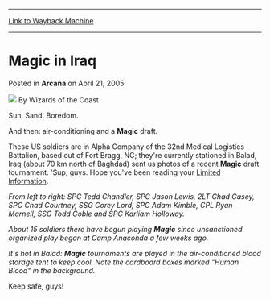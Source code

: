 
---
[Link to Wayback Machine](https://web.archive.org/web/20220928232104/https://magic.wizards.com/en/articles/archive/arcana/magic-iraq-2005-04-21)

[_metadata_:author]:- "Wizards of the Coast"
[_metadata_:description]:- "Sun. Sand. Boredom.And then: air-conditioning and a Magic draft.These US soldiers are in Alpha Company of the 32nd Medical Logistics Battalion, based out of Fort Bragg, NC; they're currently stationed in Balad, Iraq (about 70 km north of Baghdad) sent us photos of a recent Magic draft tournament. 'Sup, guys. Hope you've been reading your Limited Information."
[_metadata_:generator]:- "Drupal 7 (http://drupal.org)"
[_metadata_:node]:- "608566"
[_metadata_:publish_date]:- "2005-04-21"
[_metadata_:source]:- "div-main-content"
[_metadata_:title]:- "Magic in Iraq"
[_metadata_:wayback_capture_timestamp]:- "2022-09-28 23:21:04"
[_metadata_:wayback_raw_url]:- "https://web.archive.org/web/20220928232104id_/https://magic.wizards.com/en/articles/archive/arcana/magic-iraq-2005-04-21"
[_metadata_:wayback_url]:- "https://magic.wizards.com/en/articles/archive/arcana/magic-iraq-2005-04-21"
---


Magic in Iraq
=============



 Posted in **Arcana**
 on April 21, 2005 






![](https://media.magic.wizards.com/styles/auth_small/public/images/person/wizards_author.jpg)
By Wizards of the Coast











Sun. Sand. Boredom.

And then: air-conditioning and a **Magic** draft.

These US soldiers are in Alpha Company of the 32nd Medical Logistics Battalion, based out of Fort Bragg, NC; they're currently stationed in Balad, Iraq (about 70 km north of Baghdad) sent us photos of a recent **Magic** draft tournament. 'Sup, guys. Hope you've been reading your [Limited Information](http://archive.wizards.com/default.asp?x=mtgcom/columnarchive&column=LimitedInformation).

  
 *From left to right: SPC Tedd Chandler, SPC Jason Lewis, 2LT Chad Casey, SPC Chad Courtney, SSG Corey Lord, SPC Adam Kimble, CPL Ryan Marnell, SSG Todd Coble and SPC Karliam Holloway.*

  
*About 15 soldiers there have begun playing **Magic** since unsanctioned organized play began at Camp Anaconda a few weeks ago.* 

  
*It's hot in Balad: **Magic** tournaments are played in the air-conditioned blood storage tent to keep cool. Note the cardboard boxes marked "Human Blood" in the background.*

Keep safe, guys!







